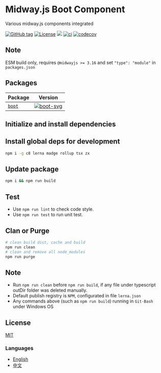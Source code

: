 # Midway.js Boot Component

Various midway.js components integrated


[![GitHub tag](https://img.shields.io/github/tag/waitingsong/midway-boot)]()
[![License](https://img.shields.io/badge/license-MIT-blue.svg)](https://opensource.org/licenses/MIT)
[![](https://img.shields.io/badge/lang-TypeScript-blue.svg)]()
[![ci](https://github.com/waitingsong/midway-boot/actions/workflows/nodejs.yml/badge.svg
)](https://github.com/waitingsong/midway-boot/actions)
[![codecov](https://codecov.io/gh/waitingsong/midway-boot/graph/badge.svg?token=EA9vubhbiL)](https://codecov.io/gh/waitingsong/midway-boot)


## Note

ESM build only, requires `@midwayjs >= 3.16` and set `"type": "module"` in `packages.json`

## Packages

| Package  | Version                |
| -------- | ---------------------- |
| [`boot`] | [![boot-svg]][boot-ch] |


## Initialize and install dependencies

## Install global deps for development
```sh
npm i -g c8 lerna madge rollup tsx zx
```

## Update package

```sh
npm i && npm run build
```

## Test

- Use `npm run lint` to check code style.
- Use `npm run test` to run unit test.

## Clan or Purge

```sh
# clean build dist, cache and build
npm run clean
# clean and remove all node_modules
npm run purge
```

## Note

- Run `npm run clean` before `npm run build`, if any file under typescript outDir folder was deleted manually.
- Default publish registry is `NPM`, configurated in file `lerna.json`
- Any commands above (such as `npm run build`) running in `Git-Bash` under Windows OS

## License
[MIT](LICENSE)


### Languages
- [English](README.md)
- [中文](README.zh-CN.md)

<br>

[Midway.js]: https://midwayjs.org/


[`boot`]: https://github.com/waitingsong/midway-boot/tree/main/packages/boot
[boot-svg]: https://img.shields.io/npm/v/@mwcp/boot.svg?maxAge=300
[boot-ch]: https://github.com/waitingsong/midway-boot/tree/main/packages/boot/CHANGELOG.md

